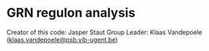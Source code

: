 # GRN regulon analysis
Creator of this code: Jasper Staut
Group Leader: Klaas Vandepoele (klaas.vandepoele@psb.vib-ugent.be)
